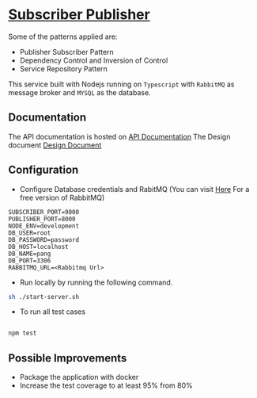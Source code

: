 
# [Subscriber Publisher](https://linkshortner-starter.herokuapp.com/9gXY)

Some of the patterns applied are: 
* Publisher Subscriber Pattern
* Dependency Control and Inversion of Control
* Service Repository Pattern

This service built with Nodejs running on `Typescript` with  `RabbitMQ` as message broker and `MYSQL` as the database.
  
## Documentation
The API documentation is hosted on [API Documentation](https://linkshortner-starter.herokuapp.com/9gXY)
The Design document [Design Document](https://linkshortner-starter.herokuapp.com/yubJ)


## Configuration
  

* Configure Database credentials and RabitMQ (You can visit [Here](https://api.cloudamqp.com/) For a free version of RabbitMQ)

```env
SUBSCRIBER_PORT=9000
PUBLISHER_PORT=8000
NODE_ENV=development
DB_USER=root
DB_PASSWORD=password
DB_HOST=localhost
DB_NAME=pang
DB_PORT=3306
RABBITMQ_URL=<Rabbitmq Url>
```

* Run locally by running the following command.
```bash
sh ./start-server.sh
```

* To run all test cases

```bash

npm test

```

## Possible Improvements
* Package the application with docker
* Increase the test coverage to at least 95% from 80%
